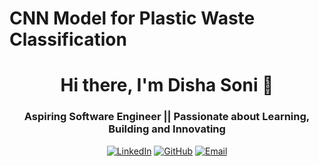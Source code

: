 # CNN Model for Plastic Waste Classification

<h1 align="center">Hi there, I'm Disha Soni 👋</h1>
<h3 align="center">Aspiring Software Engineer || Passionate about Learning, Building and Innovating</h3>

<p align="center">
  <a href="https://linkedin.com/in/soni-dishasoni"><img src="https://img.shields.io/badge/LinkedIn-Disha%20Soni-blue?style=for-the-badge&logo=linkedin" alt="LinkedIn"></a>
  <a href="https://github.com/Soni-dishasoni"><img src="https://img.shields.io/badge/GitHub-Disha%20Soni-black?style=for-the-badge&logo=github" alt="GitHub"></a>
  <a href="mailto: dishasoni.work@email.com"><img src="https://img.shields.io/badge/Email-dishasoni.work@%40email.com-red?style=for-the-badge&logo=gmail" alt="Email"></a>
